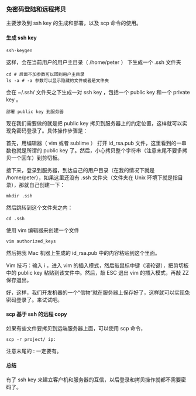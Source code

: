 ### 免密码登陆和远程拷贝

主要涉及到 ssh key 的生成和部署，以及 scp 命令的使用。

#### 生成 ssh key

```
ssh-keygen
```
这样，会在当前用户的用户主目录（ /home/peter ） 下生成一个 .ssh 文件夹

```
cd # 后面不加参数可以回到用户主目录
ls -a # -a 参数可以显示隐藏的文件或者是文件夹

```
会在 ~/.ssh/ 文件夹之下生成一对 ssh key ，包括一个 public key 和一个 private key 。

```
部署 public key 到服务器

```

现在我们需要做的就是把 public key 拷贝到服务器上的约定位置，这样就可以实现免密码登录了。具体操作步骤是：

首先，用编辑器（ vim 或者 sublime ） 打开 id_rsa.pub 文件，这里看到的一串数也就是所谓的 public key 了。然后，小心拷贝整个字符串（注意末尾不要多拷贝一个回车）到剪切板。

接下来，登录到服务器，到达自己的用户目录（在我的情况下就是 /home/peter），如果这里还没有 .ssh 文件夹（文件夹在 Unix 环境下就是指目录），那就自己创建一下：

```
mkdir .ssh

```
然后跳转到这个文件夹之内：

```
cd .ssh

```
使用 vim 编辑器来创建一个文件

```
vim authorized_keys

```
然后把我 Mac 机器上生成的 id_rsa.pub 中的内容粘贴到这个里面。

Vim 技巧：输入 i ，进入 vim 的插入模式，然后敲鼠标中键（滚轮键），把剪切板中的 public key 粘贴到该文件中。然后，敲 ESC 退出 vim 的插入模式，再敲 ZZ 保存退出。

好，这样，我们开发机器的一个“信物”就在服务器上保存好了，这样就可以实现免密码登录了。来试试吧。

#### scp 基于 ssh 的远程 copy

如果有些文件要拷贝到远端服务器上面，可以使用 scp 命令，

```
scp -r project/ ip:

```
注意末尾的 : 一定要有。

#### 总结

有了 ssh key 来建立客户机和服务器的互信，以后登录和拷贝操作就都不需要密码了。
